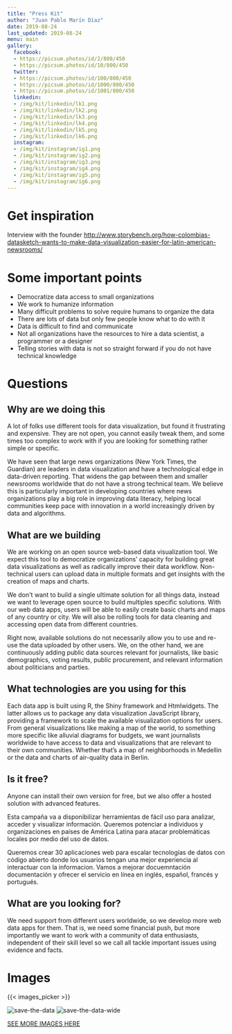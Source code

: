 ```yaml
---
title: "Press Kit"
author: "Juan Pablo Marín Díaz"
date: 2019-08-24
last_updated: 2019-08-24
menu: main
gallery:
  facebook:
  - https://picsum.photos/id/2/800/450
  - https://picsum.photos/id/10/800/450
  twitter:
  - https://picsum.photos/id/100/800/450
  - https://picsum.photos/id/1000/800/450
  - https://picsum.photos/id/1001/800/450
  linkedin:
  - /img/kit/linkedin/lk1.png
  - /img/kit/linkedin/lk2.png
  - /img/kit/linkedin/lk3.png
  - /img/kit/linkedin/lk4.png
  - /img/kit/linkedin/lk5.png
  - /img/kit/linkedin/lk6.png
  instagram:
  - /img/kit/instagram/ig1.png
  - /img/kit/instagram/ig2.png
  - /img/kit/instagram/ig3.png
  - /img/kit/instagram/ig4.png
  - /img/kit/instagram/ig5.png
  - /img/kit/instagram/ig6.png
---
```


# Get inspiration

Interview with the founder
http://www.storybench.org/how-colombias-datasketch-wants-to-make-data-visualization-easier-for-latin-american-newsrooms/


# Some important points

- Democratize data access to small organizations
- We work to humanize information
- Many difficult problems to solve require humans to organize the data
- There are lots of data but only few people know what to do with it
- Data is difficult to find and communicate
- Not all organizations have the resources to hire a data scientist, a programmer or a designer
- Telling stories with data is not so straight forward if you do not have technical knowledge

# Questions

## Why are we doing this

A lot of folks use different tools for data visualization, but found it frustrating and expensive. They are not open, you cannot easily tweak them, and some times too complex to work with if you are looking for something rather simple or specific.

We have seen that large news organizations (New York Times, the Guardian) are leaders in data visualization and have a technological edge in data-driven reporting. That widens the gap between them and smaller newsrooms worldwide that do not have a strong technical team. We believe this is particularly important in developing countries where news organizations play a big role in improving data literacy, helping local communities keep pace with innovation in a world increasingly driven by data and algorithms.

## What are we building

We are working on an open source web-based data visualization tool. We expect this tool to democratize organizations’ capacity for building great data visualizations as well as radically improve their data workflow. Non-technical users can upload data in multiple formats and get insights with the creation of maps and charts. 

We don't want to build a single ultimate solution for all things data, instead we want to leverage open source to build multiples specific solutions. With our web data apps, users will be able to easily create basic charts and maps of any country or city. We will also be rolling tools for data cleaning and accessing open data from different countries. 

Right now, available solutions do not necessarily allow you to use and re-use the data uploaded by other users. We, on the other hand, we are continuously adding public data sources relevant for journalists, like basic demographics, voting results, public procurement, and relevant information about politicians and parties.


## What technologies are you using for this

Each data app is built using R, the Shiny framework and Htmlwidgets. The latter allows us to package any data visualization JavaScript library, providing a framework to scale the available visualization options for users. From general visualizations like making a map of the world, to something more specific like alluvial diagrams for budgets, we want journalists worldwide to have access to data and visualizations that are relevant to their own communities. Whether that’s a map of neighborhoods in Medellin or the data and charts of air-quality data in Berlin.

## Is it free?

Anyone can install their own version for free, but we also offer a hosted solution with advanced features. 


Esta campaña va a disponibilizar herramientas de fácil uso para analizar, acceder y visualizar información. Queremos potenciar a individuos y organizaciones en países de América Latina para atacar problemáticas locales por medio del uso de datos. 

Queremos crear 30 aplicaciones web para escalar tecnologías de datos con código abierto donde los usuarios tengan una mejor experiencia al interactuar con la informacion. Vamos a mejorar docuemntación documentación y ofrecer el servicio en línea en inglés, español, francés y portugués.

## What are you looking for?

We need support from different users worldwide, so we develop more web data apps for them. That is, we need some financial push, but more importantly we want to work with a community of data enthusiasts, independent of their skill level so we call all tackle important issues using evidence and facts.



# Images

{{< images_picker >}}


![save-the-data](/img/kit/save-the-data-squared.png)
![save-the-data-wide](/img/kit/save-the-data-wide.png)

[SEE MORE IMAGES HERE](kit-images)
